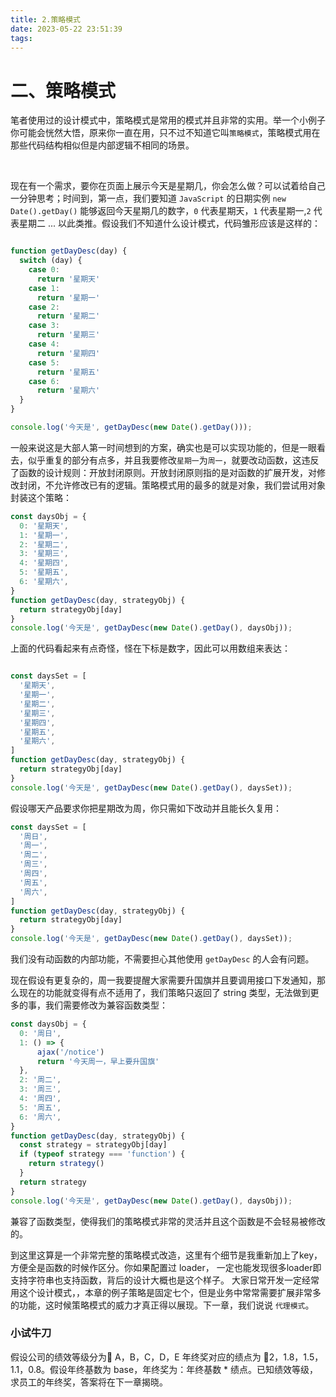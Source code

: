 ```yaml
---
title: 2.策略模式
date: 2023-05-22 23:51:39
tags:
---
```


# 二、策略模式

笔者使用过的设计模式中，策略模式是常用的模式并且非常的实用。举一个小例子你可能会恍然大悟，原来你一直在用，只不过不知道它叫`策略模式`，策略模式用在那些代码结构相似但是内部逻辑不相同的场景。

<br>

现在有一个需求，要你在页面上展示今天是星期几，你会怎么做？可以试着给自己一分钟思考；时间到，第一点，我们要知道 `JavaScript` 的日期实例 `new Date().getDay()` 能够返回今天星期几的数字，`0` 代表星期天，`1` 代表星期一,`2` 代表星期二 ... 以此类推。假设我们不知道什么设计模式，代码雏形应该是这样的：

```js

function getDayDesc(day) {
  switch (day) {
    case 0:
      return '星期天'
    case 1:
      return '星期一'
    case 2:
      return '星期二'
    case 3:
      return '星期三'
    case 4:
      return '星期四'
    case 5:
      return '星期五'
    case 6:
      return '星期六'
  }
}

console.log('今天是', getDayDesc(new Date().getDay()));

```

一般来说这是大部人第一时间想到的方案，确实也是可以实现功能的，但是一眼看去，似乎重复的部分有点多，并且我要修改`星期一`为`周一`，就要改动函数，这违反了函数的设计规则：开放封闭原则。开放封闭原则指的是对函数的扩展开发，对修改封闭，不允许修改已有的逻辑。策略模式用的最多的就是对象，我们尝试用对象封装这个策略：

```js
const daysObj = {
  0: '星期天',
  1: '星期一',
  2: '星期二',
  3: '星期三',
  4: '星期四',
  5: '星期五',
  6: '星期六',
}
function getDayDesc(day, strategyObj) {
  return strategyObj[day]
}
console.log('今天是', getDayDesc(new Date().getDay(), daysObj));
```
上面的代码看起来有点奇怪，怪在下标是数字，因此可以用数组来表达：

```js

const daysSet = [
  '星期天',
  '星期一',
  '星期二',
  '星期三',
  '星期四',
  '星期五',
  '星期六',
]
function getDayDesc(day, strategyObj) {
  return strategyObj[day]
}
console.log('今天是', getDayDesc(new Date().getDay(), daysSet));
```

假设哪天产品要求你把星期改为周，你只需如下改动并且能长久复用：

```js
const daysSet = [
  '周日',
  '周一',
  '周二',
  '周三',
  '周四',
  '周五',
  '周六',
]
function getDayDesc(day, strategyObj) {
  return strategyObj[day]
}
console.log('今天是', getDayDesc(new Date().getDay(), daysSet));
```
我们没有动函数的内部功能，不需要担心其他使用 `getDayDesc` 的人会有问题。

现在假设有更复杂的，周一我要提醒大家需要升国旗并且要调用接口下发通知，那么现在的功能就变得有点不适用了，我们策略只返回了 string 类型，无法做到更多的事，我们需要修改为兼容函数类型：

```js
const daysObj = {
  0: '周日',
  1: () => {
      ajax('/notice')
      return '今天周一，早上要升国旗'
  },
  2: '周二',
  3: '周三',
  4: '周四',
  5: '周五',
  6: '周六',
}
function getDayDesc(day, strategyObj) {
  const strategy = strategyObj[day]
  if (typeof strategy === 'function') {
    return strategy()
  }
  return strategy
}
console.log('今天是', getDayDesc(new Date().getDay(), daysObj));

```

兼容了函数类型，使得我们的策略模式非常的灵活并且这个函数是不会轻易被修改的。

到这里这算是一个非常完整的策略模式改造，这里有个细节是我重新加上了key，方便全是函数的时候作区分。你如果配置过 loader， 一定也能发现很多loader即支持字符串也支持函数，背后的设计大概也是这个样子。
大家日常开发一定经常用这个设计模式，，本章的例子策略是固定七个，但是业务中常常需要扩展非常多的功能，这时候策略模式的威力才真正得以展现。下一章，我们说说 `代理模式`。

### 小试牛刀
假设公司的绩效等级分为 A，B，C，D，E 年终奖对应的绩点为 2，1.8，1.5，1.1，0.8。假设年终基数为 base，年终奖为：年终基数 * 绩点。已知绩效等级，求员工的年终奖，答案将在下一章揭晓。